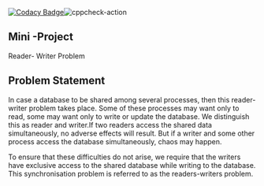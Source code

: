 [![Codacy Badge](https://app.codacy.com/project/badge/Grade/134dcec495af4725b588db788a8df52c)](https://www.codacy.com/manual/99002438/Linux-and-OS-Programming/dashboard?utm_source=github.com&amp;utm_medium=referral&amp;utm_content=99002438/Linux-and-OS-Programming&amp;utm_campaign=Badge_Grade)![cppcheck-action](https://github.com/99002438/Linux-and-OS-Programming/workflows/cppcheck-action/badge.svg?branch=master)

## Mini -Project
Reader- Writer Problem

## Problem Statement

In case a database to be shared among several processes, then this reader-writer problem takes place. Some of these processes may want only to read, some may want only to write or update the database. We distinguish this as reader and writer.If two readers access the shared data simultaneously, no adverse effects will result.
But if a writer and some other process access the database simultaneously, chaos may happen.

To ensure that these difficulties do not arise, we require that the writers have exclusive access to the shared database while writing to the database. This synchronisation problem is referred to as the readers-writers problem.
